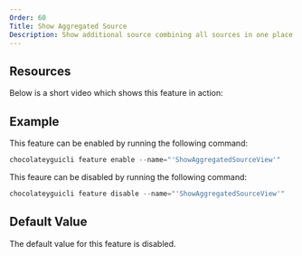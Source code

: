 ```yaml
---
Order: 60
Title: Show Aggregated Source
Description: Show additional source combining all sources in one place.
---
```


## Resources

Below is a short video which shows this feature in action:

## Example

This feature can be enabled by running the following command:

```powershell
chocolateyguicli feature enable --name="'ShowAggregatedSourceView'"
```

This feaure can be disabled by running the following command:

```powershell
chocolateyguicli feature disable --name="'ShowAggregatedSourceView'"
```

## Default Value

The default value for this feature is disabled.
